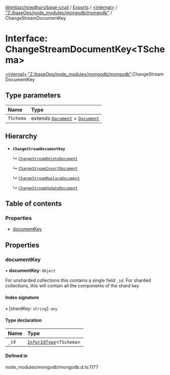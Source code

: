 [@imtiazchowdhury/base-crud](../README.md) / [Exports](../modules.md) / [\<internal\>](../modules/internal_.md) / ["Z:/baseOps/node\_modules/mongodb/mongodb"](../modules/internal_._Z__baseOps_node_modules_mongodb_mongodb_.md) / ChangeStreamDocumentKey

# Interface: ChangeStreamDocumentKey\<TSchema\>

[\<internal\>](../modules/internal_.md).["Z:/baseOps/node\_modules/mongodb/mongodb"](../modules/internal_._Z__baseOps_node_modules_mongodb_mongodb_.md).ChangeStreamDocumentKey

## Type parameters

| Name | Type |
| :------ | :------ |
| `TSchema` | extends [`Document`](internal_.Document-1.md) = [`Document`](internal_.Document-1.md) |

## Hierarchy

- **`ChangeStreamDocumentKey`**

  ↳ [`ChangeStreamDeleteDocument`](internal_._Z__baseOps_node_modules_mongodb_mongodb_.ChangeStreamDeleteDocument.md)

  ↳ [`ChangeStreamInsertDocument`](internal_._Z__baseOps_node_modules_mongodb_mongodb_.ChangeStreamInsertDocument.md)

  ↳ [`ChangeStreamReplaceDocument`](internal_._Z__baseOps_node_modules_mongodb_mongodb_.ChangeStreamReplaceDocument.md)

  ↳ [`ChangeStreamUpdateDocument`](internal_._Z__baseOps_node_modules_mongodb_mongodb_.ChangeStreamUpdateDocument.md)

## Table of contents

### Properties

- [documentKey](internal_._Z__baseOps_node_modules_mongodb_mongodb_.ChangeStreamDocumentKey.md#documentkey)

## Properties

### documentKey

• **documentKey**: `Object`

For unsharded collections this contains a single field `_id`.
For sharded collections, this will contain all the components of the shard key

#### Index signature

▪ [shardKey: `string`]: `any`

#### Type declaration

| Name | Type |
| :------ | :------ |
| `_id` | [`InferIdType`](../modules/internal_._Z__baseOps_node_modules_mongodb_mongodb_.md#inferidtype)\<`TSchema`\> |

#### Defined in

node_modules/mongodb/mongodb.d.ts:1177
